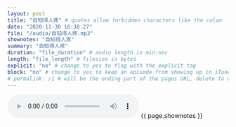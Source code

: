 ```yaml
---
layout: post
title: "自知得人疼" # quotes allow forbidden characters like the colon
date: "2020-11-30 16:38:27"
file: "/audio/自知得人疼.mp3"
shownotes: "自知得人疼"
summary: "自知得人疼"
duration: "file_duration" # audio length in min:sec
length: "file_length" # filesize in bytes
explicit: "no" # change to yes to flag with the explicit tag
block: "no" # change to yes to keep an episode from showing up in iTunes
# permalink: /1 # will be the ending part of the pages URL, delete to default to the title
---
```


<audio controls>
<source src="{{site.url}}{{site.baseurl}}{{ page.file }}" type="audio/x-mp3">
Your browser does not support the audio element.
</audio>
{{ page.shownotes }}
